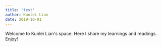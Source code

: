 ```yaml
---
title: 'test'
author: Kunlei Lian
date: 2019-10-01
---
```

Welcome to Kunlei Lian's space. Here I share my learnings and readings. Enjoy!